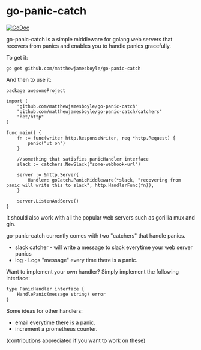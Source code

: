 # go-panic-catch
[![GoDoc](https://godoc.org/github.com/MatthewJamesBoyle/go-panic-catch?status.svg)](https://godoc.org/github.com/MatthewJamesBoyle/go-panic-catch)

go-panic-catch is a simple middleware for golang web servers that recovers from panics and enables you to handle panics gracefully.

To get it:

```go get github.com/matthewjamesboyle/go-panic-catch```

And then to use it:
```
package awesomeProject

import (
	"github.com/matthewjamesboyle/go-panic-catch"
	"github.com/matthewjamesboyle/go-panic-catch/catchers"
	"net/http"
)

func main() {
	fn := func(writer http.ResponseWriter, req *http.Request) {
		panic("ut oh")
	}

	//something that satisfies panicHandler interface
	slack := catchers.NewSlack("some-webhook-url")

	server := &http.Server{
		Handler: goCatch.PanicMiddleware(*slack, "recovering from panic will write this to slack", http.HandlerFunc(fn)),
	}

	server.ListenAndServe()
}

```

It should also work with all the popular web servers such as gorillia mux and gin.

go-panic-catch currently comes with two "catchers" that handle panics.
* slack catcher - will write a message to slack everytime your web server panics
* log - Logs "message" every time there is a panic.

Want to implement your own handler? Simply implement the following interface:
```
type PanicHandler interface {
	HandlePanic(message string) error
}
```

Some ideas for other handlers:
* email everytime there is a panic.
* increment a prometheus counter.

(contributions appreciated if you want to work on these)
